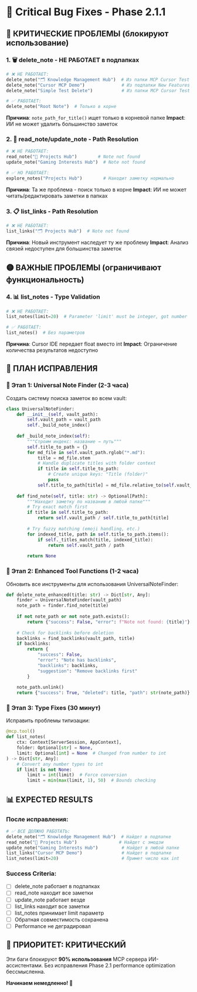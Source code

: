 # 🐛 Critical Bug Fixes - Phase 2.1.1

## 🔴 **КРИТИЧЕСКИЕ ПРОБЛЕМЫ** (блокируют использование)

### **1. 🗑️ delete_note - НЕ РАБОТАЕТ в подпапках**
```python
# ❌ НЕ РАБОТАЕТ:
delete_note("🗂️ Knowledge Management Hub")  # Из папки MCP Cursor Test  
delete_note("Cursor MCP Demo")              # Из подпапки New Features Demo
delete_note("Simple Test Delete")           # Из папки MCP Cursor Test

# ✅ РАБОТАЕТ:
delete_note("Root Note")  # Только в корне
```
**Причина**: `note_path_for_title()` ищет только в корневой папке
**Impact**: ИИ не может удалить большинство заметок

### **2. 📖 read_note/update_note - Path Resolution**
```python
# ❌ НЕ РАБОТАЕТ:
read_note("🚀 Projects Hub")        # Note not found
update_note("Gaming Interests Hub")  # Note not found  

# ✅ НО РАБОТАЕТ:
explore_notes("Projects Hub")        # Находит заметку нормально
```
**Причина**: Та же проблема - поиск только в корне
**Impact**: ИИ не может читать/редактировать заметки в папках

### **3. 📋 list_links - Path Resolution** 
```python
# ❌ НЕ РАБОТАЕТ:
list_links("🗂️ Projects Hub")  # Note not found
```
**Причина**: Новый инструмент наследует ту же проблему
**Impact**: Анализ связей недоступен для большинства заметок

## 🟡 **ВАЖНЫЕ ПРОБЛЕМЫ** (ограничивают функциональность)

### **4. 📊 list_notes - Type Validation**
```python
# ❌ НЕ РАБОТАЕТ:
list_notes(limit=20)  # Parameter 'limit' must be integer, got number

# ✅ РАБОТАЕТ:  
list_notes()  # Без параметров
```
**Причина**: Cursor IDE передает float вместо int
**Impact**: Ограничение количества результатов недоступно

## 🎯 **ПЛАН ИСПРАВЛЕНИЯ**

### **🔧 Этап 1: Universal Note Finder** (2-3 часа)
Создать систему поиска заметок во всем vault:

```python
class UniversalNoteFinder:
    def __init__(self, vault_path):
        self.vault_path = vault_path
        self._build_note_index()
    
    def _build_note_index(self):
        """Строим индекс: название → путь"""
        self.title_to_path = {}
        for md_file in self.vault_path.rglob("*.md"):
            title = md_file.stem
            # Handle duplicate titles with folder context
            if title in self.title_to_path:
                # Create unique keys: "Title (folder)"
                pass
            self.title_to_path[title] = md_file.relative_to(self.vault_path)
    
    def find_note(self, title: str) -> Optional[Path]:
        """Находит заметку по названию в любой папке"""
        # Try exact match first
        if title in self.title_to_path:
            return self.vault_path / self.title_to_path[title]
        
        # Try fuzzy matching (emoji handling, etc.)
        for indexed_title, path in self.title_to_path.items():
            if self._titles_match(title, indexed_title):
                return self.vault_path / path
        
        return None
```

### **🔧 Этап 2: Enhanced Tool Functions** (1-2 часа)
Обновить все инструменты для использования UniversalNoteFinder:

```python
def delete_note_enhanced(title: str) -> Dict[str, Any]:
    finder = UniversalNoteFinder(vault_path)
    note_path = finder.find_note(title)
    
    if not note_path or not note_path.exists():
        return {"success": False, "error": f"Note not found: {title}"}
    
    # Check for backlinks before deletion
    backlinks = find_backlinks(vault_path, title)
    if backlinks:
        return {
            "success": False,
            "error": "Note has backlinks",
            "backlinks": backlinks,
            "suggestion": "Remove backlinks first"
        }
    
    note_path.unlink()
    return {"success": True, "deleted": title, "path": str(note_path)}
```

### **🔧 Этап 3: Type Fixes** (30 минут)
Исправить проблемы типизации:

```python
@mcp.tool()
def list_notes(
    ctx: Context[ServerSession, AppContext],
    folder: Optional[str] = None,
    limit: Optional[int] = None  # Changed from number to int
) -> Dict[str, Any]:
    # Convert any number types to int
    if limit is not None:
        limit = int(limit)  # Force conversion
        limit = min(max(limit, 1), 50)  # Bounds checking
```

## 📊 **EXPECTED RESULTS**

### **После исправления:**
```python
# ✅ ВСЕ ДОЛЖНО РАБОТАТЬ:
delete_note("🗂️ Knowledge Management Hub")  # Найдет в подпапке
read_note("🚀 Projects Hub")                # Найдет с эмодзи
update_note("Gaming Interests Hub")         # Найдет в любой папке  
list_links("Cursor MCP Demo")               # Найдет в подпапке
list_notes(limit=20)                        # Примет число как int
```

### **Success Criteria:**
- [ ] delete_note работает в подпапках
- [ ] read_note находит все заметки
- [ ] update_note работает везде  
- [ ] list_links находит все заметки
- [ ] list_notes принимает limit параметр
- [ ] Обратная совместимость сохранена
- [ ] Performance не деградировал

## 🚨 **ПРИОРИТЕТ: КРИТИЧЕСКИЙ**
Эти баги блокируют **90% использования** MCP сервера ИИ-ассистентами.
Без исправления Phase 2.1 performance optimization бессмысленна.

**Начинаем немедленно! 🚀**
